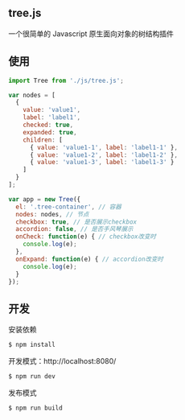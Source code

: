 ## tree.js

一个很简单的 Javascript 原生面向对象的树结构插件

## 使用

```js
import Tree from './js/tree.js';

var nodes = [
  {
    value: 'value1',
    label: 'label1',
    checked: true,
    expanded: true,
    children: [
      { value: 'value1-1', label: 'label1-1' },
      { value: 'value1-2', label: 'label1-2' },
      { value: 'value1-3', label: 'label1-3' }
    ]
  }
];

var app = new Tree({
  el: '.tree-container', // 容器
  nodes: nodes, // 节点
  checkbox: true, // 是否展示checkbox
  accordion: false, // 是否手风琴展示
  onCheck: function(e) { // checkbox改变时
    console.log(e);
  },
  onExpand: function(e) { // accordion改变时
    console.log(e);
  }
});
```

## 开发

安装依赖

```sh
$ npm install
```

开发模式：http://localhost:8080/

```sh
$ npm run dev
```

发布模式

```sh
$ npm run build
```
